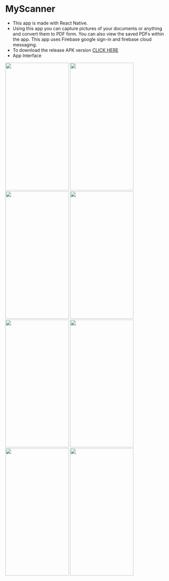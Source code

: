 # MyScanner

- This app is made with React Native.
- Using this app you can capture pictures of your documents or anything and convert them to PDF form. You can also view the saved PDFs within the app. This app uses Firebase google sign-in and firebase cloud messaging.
- To download the release APK version <a href='https://drive.google.com/drive/folders/19Qd_iQVupZHKnbbngbIMG67SNm3oGURR?usp=sharing'>CLICK HERE</a>
- App Interface

<img src="https://user-images.githubusercontent.com/45904625/120310272-d6b59d00-c2f3-11eb-867a-1b6a30b094db.jpg" width="200" height="400">  <img src="https://user-images.githubusercontent.com/45904625/120310375-f351d500-c2f3-11eb-9362-9eebc6128dfc.jpg" width="200" height="400">  <img src="https://user-images.githubusercontent.com/45904625/120310415-01075a80-c2f4-11eb-809f-ccc333fdb60d.jpg" width="200" height="400">  <img src="https://user-images.githubusercontent.com/45904625/120310486-13819400-c2f4-11eb-947c-1609a71ee1a5.jpg" width="200" height="400">  
<img src="https://user-images.githubusercontent.com/45904625/120310537-2005ec80-c2f4-11eb-9123-51512e89d8a4.jpg" width="200" height="400"> <img src="https://user-images.githubusercontent.com/45904625/120311030-a6bac980-c2f4-11eb-9c89-26f298dc32a9.jpg" width="200" height="400"> <img src="https://user-images.githubusercontent.com/45904625/120310957-91459f80-c2f4-11eb-9255-3bbf8d457554.jpg" width="200" height="400"> <img src="https://user-images.githubusercontent.com/45904625/120311081-b5a17c00-c2f4-11eb-9ba3-6a90b66428e1.jpg" width="200" height="400">

